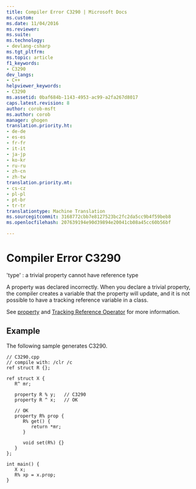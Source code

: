 ```yaml
---
title: Compiler Error C3290 | Microsoft Docs
ms.custom: 
ms.date: 11/04/2016
ms.reviewer: 
ms.suite: 
ms.technology:
- devlang-csharp
ms.tgt_pltfrm: 
ms.topic: article
f1_keywords:
- C3290
dev_langs:
- C++
helpviewer_keywords:
- C3290
ms.assetid: 0baf684b-1143-4953-ac99-a2fa267d8017
caps.latest.revision: 8
author: corob-msft
ms.author: corob
manager: ghogen
translation.priority.ht:
- de-de
- es-es
- fr-fr
- it-it
- ja-jp
- ko-kr
- ru-ru
- zh-cn
- zh-tw
translation.priority.mt:
- cs-cz
- pl-pl
- pt-br
- tr-tr
translationtype: Machine Translation
ms.sourcegitcommit: 3168772cbb7e8127523bc2fc2da5cc9b4f59beb8
ms.openlocfilehash: 207639194e90d39894e20041cb08a45cc60b56bf

---
```

# Compiler Error C3290
'type' : a trivial property cannot have reference type  
  
 A property was declared incorrectly. When you declare a trivial property, the compiler creates a variable that the property will update, and it is not possible to have a tracking reference variable in a class.  
  
 See [property](../../windows/property-cpp-component-extensions.md) and [Tracking Reference Operator](../../windows/tracking-reference-operator-cpp-component-extensions.md) for more information.  
  
## Example  
 The following sample generates C3290.  
  
```  
// C3290.cpp  
// compile with: /clr /c  
ref struct R {};  
  
ref struct X {  
   R^ mr;  
  
   property R % y;   // C3290  
   property R ^ x;   // OK  
  
   // OK  
   property R% prop {  
      R% get() {   
         return *mr;   
      }  
  
      void set(R%) {}  
   }  
};  
  
int main() {  
   X x;  
   R% xp = x.prop;  
}  
```


<!--HONumber=Jan17_HO1-->


